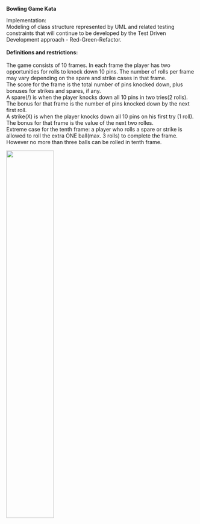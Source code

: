 <b>Bowling Game Kata</b><br>

Implementation: <br>
Modeling of class structure represented by UML and related testing constraints that will continue to be developed by the Test Driven Development approach - Red-Green-Refactor.
<br><br>
<b>Definitions and restrictions:</b><br><br>
The game consists of 10 frames.  In each frame the player has two opportunities for rolls to knock down 10 pins.  The number of rolls per frame may vary depending on the spare and strike cases in that frame.<br>
The score for the frame is the total number of pins knocked down, plus bonuses for strikes and spares, if any.<br>
A spare(/) is when the player knocks down all 10 pins in two tries(2 rolls).  The bonus for that frame is the number of pins knocked down by the next first roll.  <br>
A strike(X) is when the player knocks down all 10 pins on his first try (1 roll).  The bonus for that frame is the value of the next two rolles.<br>
Extreme case for the tenth frame: a player who rolls a spare or strike is allowed to roll the extra ONE ball(max. 3 rolls) to complete the frame.  However no more than three balls can be rolled in tenth frame.

<img width="50%" height="50%" src="https://user-images.githubusercontent.com/95845154/153743987-5abd01e3-e106-4dba-b03f-4358af0de30b.png">
